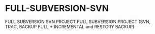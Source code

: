 # FULL-SUBVERSION-SVN
FULL SUBVERSION SVN PROJECT
FULL SUBVERSION PROJECT (SVN, TRAC, BACKUP FULL + INCREMENTAL and RESTORY BACKUP)
